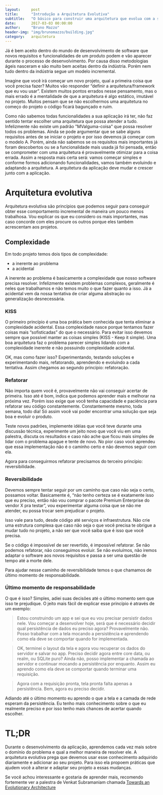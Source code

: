 ```yaml
---
layout:     post
title:      "Introdução a Arquitetura Evolutiva"
subtitle:   "O básico para construir uma arquitetura que evolua com a sua aplicação"
date:       2017-03-03 00:00:00
author:     "Bruno Mazzo"
header-img: "img/brunomazzo/building.jpg"
category:   arquitetura
---
```


Já é bem aceito dentro do mundo de desenvolvimento de software que novos requisitos e funcionalidades de um produto podem e vão aparecer durante o processo de desenvolvimento. Por causa disso metodologias ágeis nasceram e são muito bem aceitas dentro da indústria. Porém nem tudo dentro da indústria segue um modelo incremental.

Imagine que você irá começar um novo projeto, qual a primeira coisa que você precisa fazer? Muitos vão responder “definir a arquitetura/framework que eu vou usar”. Existem muitos pontos errados nesse pensamento, mas o mais errado é a mentalidade de que a arquitetura é algo estático, imutável no projeto. Muitos pensam que se não escolhermos uma arquitetura no começo do projeto o código ficará bagunçado e ruim.

Como não sabemos todas funcionalidades a sua aplicação irá ter, não faz sentido tentar escolher uma arquitetura que possa atender a tudo. Infelizmente não existe um padrão "MValguma-coisa" que possa resolver todos os problemas. Ainda se pode argumentar que se sabe alguns requisitos antes de se iniciar o projeto e por isso devemos já começar com o modelo A. Porém, ainda não sabemos se os requisitos mais importantes já foram descobertos ou se a funcionalidade mais usada já foi pensada, então se comprometer com uma arquitetura é provavelmente otimizar para a coisa errada. Assim a resposta mais certa será: vamos começar simples e conforme formos adicionando funcionalidades, vamos também evoluindo e adaptando a arquitetura. A arquitetura da aplicação deve mudar e crescer junto com a aplicação. 

# Arquitetura evolutiva

Arquitetura evolutiva são princípios que podemos seguir para conseguir obter esse comportamento incremental de maneira um pouco menos trabalhosa. Vou explicar os que eu considero os mais importantes, mas caso concorde com eles procure os outros porque eles também acrescentam aos projetos.

## Complexidade

Em todo projeto temos dois tipos de complexidade: 
- a inerente ao problema
- a acidental

A inerente ao problema é basicamente a complexidade que nosso software precisa resolver. Infelizmente existem problemas complexos, geralmente é neles que trabalhamos e não temos muito o que fazer quanto a isso. Já a acidental vem da nossa tentativa de criar alguma abstração ou generalização desnecessária.

### KISS
O primeiro princípio é uma boa prática bem conhecida que tenta eliminar a complexidade acidental. Essa complexidade nasce porque tentamos fazer coisas mais “sofisticadas” do que o necessário. Para evitar isso devemos sempre que possível manter as coisas simples (KISS - Keep it simple). Uma boa arquitetura faz o problema parecer simples lidando com a complexidade inerente e não possuindo complexidade acidental.

OK, mas como fazer isso? Experimentando, testando soluções e experimentando mais, refatorando, aprendendo e evoluindo a cada tentativa. Assim chegamos ao segundo princípio: refatoração.


### Refatorar
Não importa quem você é, provavelmente não vai conseguir acertar de primeira. Isso até é bom, indica que podemos aprender mais e melhorar na próxima vez. Porém isso exige que você tenha capacidade e paciência para refatorar seu código constantemente. Constantemente mesmo, toda semana, todo dia! Só assim você vai poder encontrar uma solução que seja boa e evoluir o produto.

Teste novos padrões, implemente idéias que você teve durante uma discussão técnica, experimente um jeito novo que você viu em uma palestra, discuta os resultados e caso não ache que ficou mais simples de lidar com o problema apague e tente de novo. No pior caso você aprendeu que essa implementação não é o caminho certo e não devemos seguir com ela.

Agora para conseguirmos refatorar precisamos do terceiro princípio: reversibilidade.

### Reversibilidade
Devemos sempre tentar seguir por um caminho que caso não seja o certo, possamos voltar. Basicamente é, “não tenho certeza se é exatamente isso que eu preciso, então não vou comprar o pacote Premium Enterprise do vendor X pra testar”, vou experimentar alguma coisa que se não me atender, eu possa trocar sem prejudicar o projeto.

Isso vale para tudo, desde código até serviços e infraestrutura. Não crie uma estrutura complexa que caso não seja o que você precisa te obrigue a mudar tudo no projeto, a não ser que você saiba que é isso que você precisa.

Se o código é impossível de ser revertido, é impossível refatorar. Se não podemos refatorar, não conseguimos evoluir. Se não evoluímos, não iremos adaptar o software aos novos requisitos e passa a ser uma questão de tempo até a morte dele.

Para ajudar nesse caminho de reversibilidade temos o que chamamos de último momento de responsabilidade.

### Último momento de responsabilidade
O que é isso? Simples, adiei suas decisões até o último momento sem que isso te prejudique. O jeito mais fácil de explicar esse princípio é através de um exemplo: 

> Estou construindo um app e sei que eu vou precisar persistir dados nele. Vou começar a desenvolver hoje, será que é necessário decidir qual persistência de dados eu preciso agora? Provavelmente não. Posso trabalhar com a tela mocando a persistência e aprendendo como ela deve se comportar quando for implementada. 

>OK, terminei o layout da tela e agora vou recuperar os dados do servidor e salvar no app. Preciso decidir agora entre core data, ou realm, ou SQLite puro? Ainda não, posso implementar a chamada ao servidor e continuar mocando a persistência por enquanto. Assim eu aprendo como ela deve se comportar quando terminar uma requisição. 

> Agora com a requisição pronta, tela pronta falta apenas a persistência. Bem, agora eu preciso decidir. 

Adiando até o último momento eu aprendo o que a tela e a camada de rede esperam da persistência. Eu tenho mais conhecimento sobre o que eu realmente preciso e por isso tenho mais chances de acertar quando escolher.

# TL;DR
Durante o desenvolvimento da aplicação, aprendemos cada vez mais sobre o domínio do problema e qual a melhor maneira de resolver ele. A arquitetura evolutiva prega que devemos usar esse conhecimento adquirido diariamente e adicionar ao seu projeto. Para isso ela propoem práticas que ajudem você a alterar e adaptar seu projeto a essas mudanças.

Se você achou interessante e gostaria de aprender mais, recomendo fortemente ver a palestra de Venkat Subramaniam chamada [Towards an Evolutionary Architecture](https://www.youtube.com/watch?v=VEPwR4Hpi7M&t=21s)

